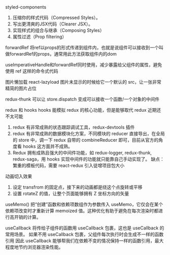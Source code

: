 ## 
styled-components
  1. 压缩你的样式代码（Compressed Styles）。
  2. 写出更清爽的JSX代码（Clearer JSX）。
  3. 实现样式的组合与继承（Composing Styles）
  4. 属性过滤（Prop filtering）


forwardRef
  将ref以props的形式传递到组件内，也就是说组件可以接收到一个叫做forwardRef的props，通常用此方法获取组件内的dom

  useImperativeHandle和forwardRef同时使用，减少暴露给父组件的属性，避免使用 ref 这样的命令式代码

图片懒加载
  react-lazyload  图片未显示的时候给它一个默认的 src，让一张非常精简的图片占位

redux-thunk 可以让 store.dispatch 变成可以接收一个函数/一个对象的中间件


redux 和 hooks
 hooks 能模拟 redux 的核心功能，但是能够取代 redux 近期还不太可能
 1.  redux 有非常成熟的状态跟踪调试工具，redux-devtools 插件
 2. redux 有非常成熟的数据模块化方案，不同模块的 reducer 直接导出，在全局的 store 中，调一下 redux 自带的 combineReducer 即可，目前从官方的角度看 hooks 这方面并不成熟。
 3. Redux 拥有成熟且强大的中间件功能，如 redux-logger, redux-thunk, redux-saga，用 hooks 实现中间件的功能就只能靠自己手动实现了。
缺点： 繁重的模板代码，需要 react-redux 引入徒增项目包大小


动画切入效果
  1. 设定 transfrom 的固定点，接下来的动画都是绕这个点旋转或平移
  2. 设置 rotateZ 的值，让整个页面能够拥有 Z 坐标方向的矢量

useMemo()
把“创建”函数和依赖项数组作为参数传入 useMemo，它仅会在某个依赖项改变时才重新计算 memoized 值。这种优化有助于避免在每次渲染时都进行高开销的计算。

useCallback
  将传给子组件的函数用 useCallback 包裹，这也是 useCallback 的常用场景。
  如果不用 useCallback 包裹，父组件每次执行时会生成不一样的函数引用
  因此 useCallback 能够帮我们在依赖不变的情况保持一样的函数引用，最大程度地节约浏览器渲染性能。